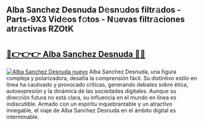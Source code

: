 ## Alba Sanchez Desnuda D𝚎sn𝚞dos filtr𝚊dos - Parts-9X3 Vid𝚎os f𝚘tos - N𝚞evas filtr𝚊ciones atr𝚊ctivas RZOtK

# <h2><a href="http://mb1he7.tromn.icu/?c=Alba+Sanchez+Desnuda">🔗👉👉👉 Alba Sanchez Desnuda 🔗🔗</a></h2>

[![Alba Sanchez Desnuda nuevo](https://i.imgur.com/pEAQMta.gif)](http://mb1he7.tromn.icu/?c=Alba+Sanchez+Desnuda)
Alba Sanchez Desnuda, una figura compleja y polarizadora, desafía la comprensión fácil. Su distintivo estilo en línea ha cautivado y provocado críticas, generando debates sobre ética, autoexpresión y la dinámica de las sociedades digitales. Aunque su dirección futura no está clara, su influencia en el mundo en línea es indiscutible. Armado con un espíritu inquebrantable y un atractivo innegable, el viaje de Alba Sanchez Desnuda en el ámbito digital es interminable.
